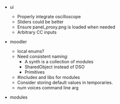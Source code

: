 * ui
    * Properly integrate oscilloscope
    * Sliders could be better
    * Ensure panel_proxy.png is loaded when needed
    * Arbitrary CC inputs

* moodler
    * local enums?
    * Need consistent naming:
        + A synth is a collection of modules
        + SharedObject instead of DSO
        + Primitives
    * #includes and libs for modules
    * Consider storing default values in temporaries.
    * num voices command line arg

* modules
